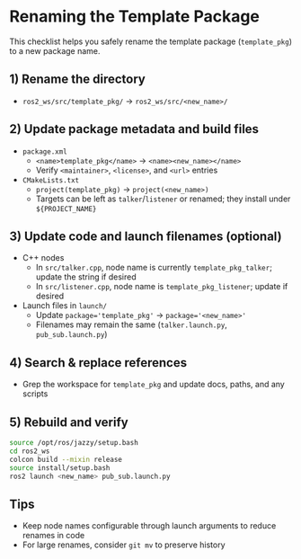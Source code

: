 # Renaming the Template Package

This checklist helps you safely rename the template package (`template_pkg`) to a new package name.

## 1) Rename the directory
- `ros2_ws/src/template_pkg/` → `ros2_ws/src/<new_name>/`

## 2) Update package metadata and build files
- `package.xml`
  - `<name>template_pkg</name>` → `<name><new_name></name>`
  - Verify `<maintainer>`, `<license>`, and `<url>` entries
- `CMakeLists.txt`
  - `project(template_pkg)` → `project(<new_name>)`
  - Targets can be left as `talker`/`listener` or renamed; they install under `${PROJECT_NAME}`

## 3) Update code and launch filenames (optional)
- C++ nodes
  - In `src/talker.cpp`, node name is currently `template_pkg_talker`; update the string if desired
  - In `src/listener.cpp`, node name is `template_pkg_listener`; update if desired
- Launch files in `launch/`
  - Update `package='template_pkg'` → `package='<new_name>'`
  - Filenames may remain the same (`talker.launch.py`, `pub_sub.launch.py`)

## 4) Search & replace references
- Grep the workspace for `template_pkg` and update docs, paths, and any scripts

## 5) Rebuild and verify
```bash
source /opt/ros/jazzy/setup.bash
cd ros2_ws
colcon build --mixin release
source install/setup.bash
ros2 launch <new_name> pub_sub.launch.py
```

## Tips
- Keep node names configurable through launch arguments to reduce renames in code
- For large renames, consider `git mv` to preserve history
